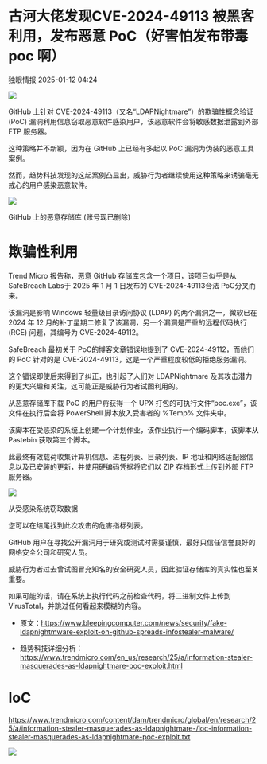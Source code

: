 #  古河大佬发现CVE-2024-49113 被黑客利用，发布恶意 PoC（好害怕发布带毒 poc 啊）   
 独眼情报   2025-01-12 04:24  
  
![](https://mmbiz.qpic.cn/sz_mmbiz_jpg/KgxDGkACWnSBGiaNejYrsz1FD8bwpBYXcZQjYFKEpyIfRiacFCmGFbO83e9cwcWCAzBVGH6VmPgibypEnJljneWwA/640?wx_fmt=jpeg&from=appmsg "")  
  
GitHub 上针对 CVE-2024-49113（又名“LDAPNightmare”）的欺骗性概念验证 (PoC) 漏洞利用信息窃取恶意软件感染用户，该恶意软件会将敏感数据泄露到外部 FTP 服务器。  
  
这种策略并不新颖，因为在 GitHub 上已经有多起以 PoC 漏洞为伪装的恶意工具案例。  
  
然而，趋势科技发现的这起案例凸显出，威胁行为者继续使用这种策略来诱骗毫无戒心的用户感染恶意软件。  
  
![](https://mmbiz.qpic.cn/sz_mmbiz_png/KgxDGkACWnSBGiaNejYrsz1FD8bwpBYXcOWGt3rA1dHuZvXptibw8HVXNUe5asO44q8qZLiaMLyuaf7tufWEEib2SA/640?wx_fmt=png&from=appmsg "")  
  
GitHub 上的恶意存储库 (账号现已删除)  
# 欺骗性利用  
  
Trend Micro 报告称，恶意 GitHub 存储库包含一个项目，该项目似乎是从 SafeBreach Labs于 2025 年 1 月 1 日发布的 CVE-2024-49113合法 PoC分叉而来。  
  
该漏洞是影响 Windows 轻量级目录访问协议 (LDAP) 的两个漏洞之一，微软已在2024 年 12 月的补丁星期二修复了该漏洞，另一个漏洞是严重的远程代码执行 (RCE) 问题，其编号为 CVE-2024-49112。  
  
SafeBreach 最初关于 PoC的博客文章错误地提到了 CVE-2024-49112，而他们的 PoC 针对的是 CVE-2024-49113，这是一个严重程度较低的拒绝服务漏洞。  
  
这个错误即使后来得到了纠正，也引起了人们对 LDAPNightmare 及其攻击潜力的更大兴趣和关注，这可能正是威胁行为者试图利用的。  
  
从恶意存储库下载 PoC 的用户将获得一个 UPX 打包的可执行文件“poc.exe”，该文件在执行后会将 PowerShell 脚本放入受害者的 %Temp% 文件夹中。  
  
该脚本在受感染的系统上创建一个计划作业，该作业执行一个编码脚本，该脚本从 Pastebin 获取第三个脚本。  
  
此最终有效载荷收集计算机信息、进程列表、目录列表、IP 地址和网络适配器信息以及已安装的更新，并使用硬编码凭据将它们以 ZIP 存档形式上传到外部 FTP 服务器。  
  
![](https://mmbiz.qpic.cn/sz_mmbiz_png/KgxDGkACWnSBGiaNejYrsz1FD8bwpBYXcKUyOLOmFTJc6N4UQ1vT296D457ibu9cJ0P5NGmVC21QSaZOjslvMfsg/640?wx_fmt=png&from=appmsg "")  
  
从受感染系统窃取数据  
  
您可以在结尾找到此次攻击的危害指标列表。  
  
GitHub 用户在寻找公开漏洞用于研究或测试时需要谨慎，最好只信任信誉良好的网络安全公司和研究人员。  
  
威胁行为者过去曾试图冒充知名的安全研究人员，因此验证存储库的真实性也至关重要。  
  
如果可能的话，请在系统上执行代码之前检查代码，将二进制文件上传到 VirusTotal，并跳过任何看起来模糊的内容。  
- 原文：https://www.bleepingcomputer.com/news/security/fake-ldapnightmware-exploit-on-github-spreads-infostealer-malware/  
  
- 趋势科技详细分析：https://www.trendmicro.com/en_us/research/25/a/information-stealer-masquerades-as-ldapnightmare-poc-exploit.html  
  
# IoC  
  
https://www.trendmicro.com/content/dam/trendmicro/global/en/research/25/a/information-stealer-masquerades-as-ldapnightmare-/ioc-information-stealer-masquerades-as-ldapnightmare-poc-exploit.txt  
  
![](https://mmbiz.qpic.cn/sz_mmbiz_png/KgxDGkACWnSBGiaNejYrsz1FD8bwpBYXcQYxicicICc1y0AS8twibmOm89mTPGlEwQltHrM3yA5UvQWJRXrW1kCDAA/640?wx_fmt=png&from=appmsg "")  
  
  
  
